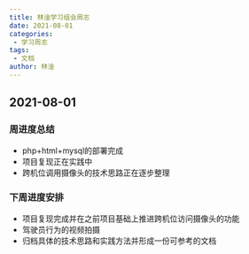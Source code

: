 ```yaml
---
title: 林淦学习组会周志
date: 2021-08-01
categories:
 - 学习周志
tags:
 - 文档
author: 林淦
---
```

## 2021-08-01
### 周进度总结
- php+html+mysql的部署完成
- 项目复现正在实践中
- 跨机位调用摄像头的技术思路正在逐步整理
### 下周进度安排
- 项目复现完成并在之前项目基础上推进跨机位访问摄像头的功能
- 驾驶员行为的视频拍摄
- 归档具体的技术思路和实践方法并形成一份可参考的文档
